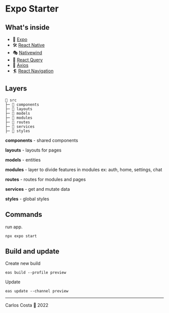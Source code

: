 # Expo Starter

## What's inside

- 📲 [Expo](https://docs.expo.dev/)
- 🛠 [React Native](https://reactnative.dev/)
- 🎭 [Nativewind](https://www.nativewind.dev/)
- 🧤 [React Query](https://react-query-v3.tanstack.com/)
- 📡 [Axios](https://axios-http.com/ptbr/docs/intro)
- 🏄 [React Navigation](https://reactnavigation.org/)

## Layers

```
📂 src
├─ 📁 components
├─ 📁 layouts
├─ 📁 models
├─ 📁 modules
├─ 📁 routes
├─ 📁 services
├─ 📁 styles
```

**components** - shared components

**layouts** - layouts for pages

**models** - entities

**modules** - layer to divide features in modules ex: auth, home, settings, chat

**routes** - routes for modules and pages

**services** - get and mutate data

**styles** - global styles

## Commands

run app.
```
npx expo start
```
## Build and update

Create new build
```
eas build --profile preview
```

Update
```
eas update --channel preview
```

---

Carlos Costa 🍎 2022
